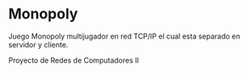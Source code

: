 # Monopoly
Juego Monopoly multijugador en red TCP/IP el cual esta separado en servidor y cliente.

Proyecto de Redes de Computadores II
